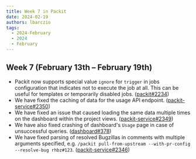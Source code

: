 ```yaml
---
title: Week 7 in Packit
date: 2024-02-19
authors: lbarczio
tags:
  - 2024-February
  - 2024
  - February
---
```


## Week 7 (February 13th – February 19th)

- Packit now supports special value `ignore` for `trigger` in jobs configuration that indicates not to execute the job at all.
  This can be useful for templates or temporarily disabled jobs. ([packit#2234](https://github.com/packit/packit/pull/2234))
- We have fixed the caching of data for the usage API endpoint. ([packit-service#2350](https://github.com/packit/packit-service/pull/2350))
- We have fixed an issue that caused loading the same data multiple times on the dashboard within the project views. ([packit-service#2349](https://github.com/packit/packit-service/pull/2349))
- We have also fixed crashing of dashboard's `Usage` page in case of unsuccessful queries. ([dashboard#378](https://github.com/packit/dashboard/pull/378))
- We have fixed parsing of resolved Bugzillas in comments with multiple arguments specified,
  e.g. `/packit pull-from-upstream --with-pr-config --resolve-bug rhbz#123`. ([packit-service#2346](https://github.com/packit/packit-service/pull/2346))
